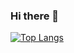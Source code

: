 ### Hi there 👋
[![Top Langs](https://github-readme-stats.vercel.app/api/top-langs/?username=KMJbella&layout=compact)](https://github.com/KMJbella/github-readme-stats)

